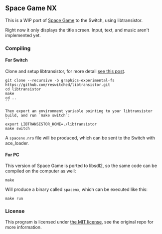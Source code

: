 ## Space Game NX
This is a WIP port of [Space Game](https://github.com/vgmoose/space) to the Switch, using libtransistor.

Right now it only displays the title screen. Input, text, and music aren't implemented yet.

### Compiling
#### For Switch
Clone and setup libtransistor, for more detail [see this post](https://reswitchedweekly.github.io/Development-Setup/). 
```
git clone --recursive -b graphics-experimental-fs https://github.com/reswitched/libtransistor.git
cd libtransistor
make
cd ..
``

Then export an environment variable pointing to your libtransistor build, and run `make switch`:
``
export LIBTRANSISTOR_HOME=./libtransistor
make switch
```

A `spacenx.nro` file will be produced, which can be sent to the Switch with ace_loader.

#### For PC
This version of Space Game is ported to libsdl2, so the same code can be compiled on the computer as well:
```
make
```

Will produce a binary called `spacenx`, which can be executed like this:
```
make run
```

### License
This program is licensed under [the MIT license](https://opensource.org/licenses/MIT), see the original repo for more information.
